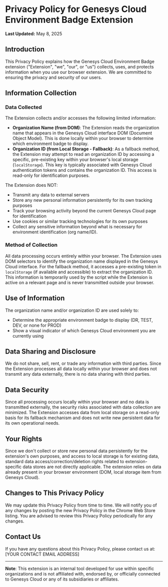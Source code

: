 # Privacy Policy for Genesys Cloud Environment Badge Extension

**Last Updated:** May 8, 2025

## Introduction

This Privacy Policy explains how the Genesys Cloud Environment Badge extension ("Extension", "we", "our", or "us") collects, uses, and protects information when you use our browser extension. We are committed to ensuring the privacy and security of our users.

## Information Collection

### Data Collected

The Extension collects and/or accesses the following limited information:

- **Organization Name (from DOM)**: The Extension reads the organization name that appears in the Genesys Cloud interface DOM (Document Object Model). This is done locally within your browser to determine which environment badge to display.
- **Organization ID (from Local Storage - Fallback)**: As a fallback method, the Extension may attempt to read an organization ID by accessing a specific, pre-existing key within your browser's local storage (`localStorage`). This key is typically associated with Genesys Cloud authentication tokens and contains the organization ID. This access is read-only for identification purposes.

The Extension does NOT:
- Transmit any data to external servers
- Store any new personal information persistently for its own tracking purposes
- Track your browsing activity beyond the current Genesys Cloud page for identification
- Use cookies or similar tracking technologies for its own purposes
- Collect any sensitive information beyond what is necessary for environment identification (org name/ID).

### Method of Collection

All data processing occurs entirely within your browser. The Extension uses DOM selectors to identify the organization name displayed in the Genesys Cloud interface. For the fallback method, it accesses a pre-existing token in `localStorage` (if available and accessible) to extract the organization ID. This information is temporarily used by the script while the Extension is active on a relevant page and is never transmitted outside your browser.

## Use of Information

The organization name and/or organization ID are used solely to:
- Determine the appropriate environment badge to display (DR, TEST, DEV, or none for PROD)
- Show a visual indicator of which Genesys Cloud environment you are currently using

## Data Sharing and Disclosure

We do not share, sell, rent, or trade any information with third parties. Since the Extension processes all data locally within your browser and does not transmit any data externally, there is no data sharing with third parties.

## Data Security

Since all processing occurs locally within your browser and no data is transmitted externally, the security risks associated with data collection are minimized. The Extension accesses data from local storage on a read-only basis for its fallback mechanism and does not write new persistent data for its own operational needs.

## Your Rights

Since we don't collect or store new personal data persistently for the extension's own purposes, and access to local storage is for existing data, standard data access/correction/deletion rights related to extension-specific data stores are not directly applicable. The extension relies on data already present in your browser environment (DOM, local storage item from Genesys Cloud).

## Changes to This Privacy Policy

We may update this Privacy Policy from time to time. We will notify you of any changes by posting the new Privacy Policy in the Chrome Web Store listing. You are advised to review this Privacy Policy periodically for any changes.

## Contact Us

If you have any questions about this Privacy Policy, please contact us at:
[YOUR CONTACT EMAIL ADDRESS]

---

**Note**: This extension is an internal tool developed for use within specific organizations and is not affiliated with, endorsed by, or officially connected to Genesys Cloud or any of its subsidiaries or affiliates. 